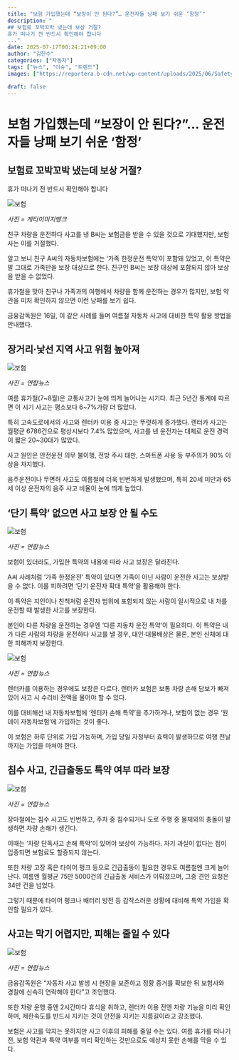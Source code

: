 ```yaml
---
title: "보험 가입했는데 “보장이 안 된다?”… 운전자들 낭패 보기 쉬운 ‘함정’"
description: "
## 보험료 꼬박꼬박 냈는데 보상 거절?
휴가 떠나기 전 반드시 확인해야 합니다
..."
date: 2025-07-17T00:24:21+09:00
author: "김한수"
categories: ["자동차"]
tags: ["뉴스", "이슈", "트렌드"]
images: ["https://reportera.b-cdn.net/wp-content/uploads/2025/06/Safety-driving-precautions-during-the-rainy-season-1024x576.jpg"]

draft: false
---
```


# 보험 가입했는데 “보장이 안 된다?”… 운전자들 낭패 보기 쉬운 ‘함정’


## 보험료 꼬박꼬박 냈는데 보상 거절?
휴가 떠나기 전 반드시 확인해야 합니다


![보험](https://reportera.b-cdn.net/wp-content/uploads/2025/06/Safety-driving-precautions-during-the-rainy-season-1024x576.jpg)

*사진 = 게티이미지뱅크*

친구 차량을 운전하다 사고를 낸 B씨는 보험금을 받을 수 있을 것으로 기대했지만, 보험사는 이를 거절했다.

알고 보니 친구 A씨의 자동차보험에는 ‘가족 한정운전 특약’이 포함돼 있었고, 이 특약은 말 그대로 가족만을 보장 대상으로 한다. 친구인 B씨는 보장 대상에 포함되지 않아 보상을 받을 수 없었다.

휴가철을 맞아 친구나 가족과의 여행에서 차량을 함께 운전하는 경우가 많지만, 보험 약관을 미처 확인하지 않으면 이런 낭패를 보기 쉽다.

금융감독원은 16일, 이 같은 사례를 들며 여름철 자동차 사고에 대비한 특약 활용 방법을 안내했다.


## 장거리·낯선 지역 사고 위험 높아져


![보험](https://reportera.b-cdn.net/wp-content/uploads/2025/06/자동차보험-1-1024x576.jpg)

*사진 = 연합뉴스*

여름 휴가철(7~8월)은 교통사고가 눈에 띄게 늘어나는 시기다. 최근 5년간 통계에 따르면 이 시기 사고는 평소보다 6~7%가량 더 많았다.

특히 고속도로에서의 사고와 렌터카 이용 중 사고는 뚜렷하게 증가했다. 렌터카 사고는 월평균 6786건으로 평상시보다 7.4% 많았으며, 사고를 낸 운전자는 대체로 운전 경력이 짧은 20~30대가 많았다.

사고 원인은 안전운전 의무 불이행, 전방 주시 태만, 스마트폰 사용 등 부주의가 90% 이상을 차지했다.

음주운전이나 무면허 사고도 여름철에 더욱 빈번하게 발생했으며, 특히 20세 미만과 65세 이상 운전자의 음주 사고 비율이 눈에 띄게 높았다.


## ‘단기 특약’ 없으면 사고 보장 안 될 수도


![보험](https://reportera.b-cdn.net/wp-content/uploads/2025/06/자동차보험-2-1024x576.jpg)

*사진 = 연합뉴스*

보험이 있더라도, 가입한 특약의 내용에 따라 사고 보장은 달라진다.

A씨 사례처럼 ‘가족 한정운전’ 특약이 있다면 가족이 아닌 사람이 운전한 사고는 보상받을 수 없다. 이를 피하려면 ‘단기 운전자 확대 특약’을 활용해야 한다.

이 특약은 지인이나 친척처럼 운전자 범위에 포함되지 않는 사람이 일시적으로 내 차를 운전할 때 발생한 사고를 보장한다.

본인이 다른 차량을 운전하는 경우엔 ‘다른 자동차 운전 특약’이 필요하다. 이 특약은 내가 다른 사람의 차량을 운전하다 사고를 낼 경우, 대인·대물배상은 물론, 본인 신체에 대한 피해까지 보장한다.

![보험](https://reportera.b-cdn.net/wp-content/uploads/2025/06/렌터카-1024x486.jpg)

*사진 = 연합뉴스*

렌터카를 이용하는 경우에도 보장은 다르다. 렌터카 보험은 보통 차량 손해 담보가 빠져 있어 사고 시 수리비 전액을 물어야 할 수 있다.

이를 대비해선 내 자동차보험에 ‘렌터카 손해 특약’을 추가하거나, 보험이 없는 경우 ‘원데이 자동차보험’에 가입하는 것이 좋다.

이 보험은 하루 단위로 가입 가능하며, 가입 당일 자정부터 효력이 발생하므로 여행 전날까지는 가입을 마쳐야 한다.


## 침수 사고, 긴급출동도 특약 여부 따라 보장


![보험](https://reportera.b-cdn.net/wp-content/uploads/2025/06/장마-1024x473.jpg)

*사진 = 연합뉴스*

장마철에는 침수 사고도 빈번하고, 주차 중 침수되거나 도로 주행 중 물체와의 충돌이 발생하면 차량 손해가 생긴다.

이때는 ‘차량 단독사고 손해 특약’이 있어야 보상이 가능하다. 자기 과실이 없다는 점이 입증되면 보험료도 할증되지 않는다.

또한 차량 고장 혹은 타이어 펑크 등으로 긴급출동이 필요한 경우도 여름철엔 크게 늘어난다. 여름엔 월평균 75만 5000건의 긴급출동 서비스가 이뤄졌으며, 그중 견인 요청은 34만 건을 넘었다.

그렇기 때문에 타이어 펑크나 배터리 방전 등 갑작스러운 상황에 대비해 특약 가입을 확인할 필요가 있다.


## 사고는 막기 어렵지만, 피해는 줄일 수 있다


![보험](https://reportera.b-cdn.net/wp-content/uploads/2025/06/교통사고-1024x536.jpg)

*사진 = 연합뉴스*

금융감독원은 “자동차 사고 발생 시 현장을 보존하고 정황 증거를 확보한 뒤 보험사와 경찰에 신속히 연락해야 한다”고 조언했다.

또한 차량 운행 중엔 2시간마다 휴식을 취하고, 렌터카 이용 전엔 차량 기능을 미리 확인하며, 제한속도를 반드시 지키는 것이 안전을 지키는 지름길이라고 강조했다.

보험은 사고를 막지는 못하지만 사고 이후의 피해를 줄일 수는 있다. 여름 휴가를 떠나기 전, 보험 약관과 특약 여부를 미리 확인하는 것만으로도 예상치 못한 손해를 막을 수 있다.
